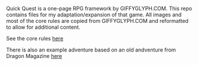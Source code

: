 Quick Quest is a one-page RPG framework by GIFFYGLYPH.COM. This repo contains files for my adaptation/expansion of that game. All images and most of the core rules are copied from GIFFYGLYPH.COM and reformatted to allow for additional content.

See the core rules [here](https://github.com/QuinnFreedman/quick-quest/blob/master/Quick%20Quest%20Core%20Rules.pdf)

There is also an example adventure based on an old andventure from Dragon Magazine [here](https://github.com/QuinnFreedman/quick-quest/blob/master/Quick%20Quest%20Adventure%20Module%20Troll%20Bridge.pdf)
